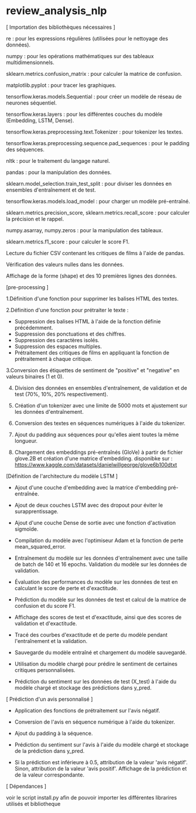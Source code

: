 # review_analysis_nlp

[ Importation des bibliothèques nécessaires ]

re : pour les expressions régulières (utilisées pour le nettoyage des données).

numpy : pour les opérations mathématiques sur des tableaux multidimensionnels.

sklearn.metrics.confusion_matrix : pour calculer la matrice de confusion.

matplotlib.pyplot : pour tracer les graphiques.

tensorflow.keras.models.Sequential : pour créer un modèle de réseau de neurones séquentiel.

tensorflow.keras.layers : pour les différentes couches du modèle (Embedding, LSTM, Dense).

tensorflow.keras.preprocessing.text.Tokenizer : pour tokenizer les textes.

tensorflow.keras.preprocessing.sequence.pad_sequences : pour le padding des séquences.

nltk : pour le traitement du langage naturel.

pandas : pour la manipulation des données.

sklearn.model_selection.train_test_split : pour diviser les données en ensembles d'entraînement et de test.

tensorflow.keras.models.load_model : pour charger un modèle pré-entraîné.

sklearn.metrics.precision_score, sklearn.metrics.recall_score : pour calculer la précision et le rappel.

numpy.asarray, numpy.zeros : pour la manipulation des tableaux.

sklearn.metrics.f1_score : pour calculer le score F1.

Lecture du fichier CSV contenant les critiques de films à l'aide de pandas.

Vérification des valeurs nulles dans les données.

Affichage de la forme (shape) et des 10 premières lignes des données.


[pre-processing ]

1.Définition d'une fonction pour supprimer les balises HTML des textes.

2.Définition d'une fonction pour prétraiter le texte :

- Suppression des balises HTML à l'aide de la fonction définie précédemment.
- Suppression des ponctuations et des chiffres.
- Suppression des caractères isolés.
- Suppression des espaces multiples.
- Prétraitement des critiques de films en appliquant la fonction de prétraitement à chaque critique.

3.Conversion des étiquettes de sentiment de "positive" et "negative" en valeurs binaires (1 et 0).

4. Division des données en ensembles d'entraînement, de validation et de test (70%, 10%, 20% respectivement).

5. Création d'un tokenizer avec une limite de 5000 mots et ajustement sur les données d'entraînement.

6. Conversion des textes en séquences numériques à l'aide du tokenizer.

7. Ajout du padding aux séquences pour qu'elles aient toutes la même longueur.

8. Chargement des embeddings pré-entraînés (GloVe) à partir de fichier glove.2B et création d'une matrice d'embedding. disponibke sur  : https://www.kaggle.com/datasets/danielwillgeorge/glove6b100dtxt 

[Définition de l'architecture du modèle LSTM ]

- Ajout d'une couche d'embedding avec la matrice d'embedding pré-entraînée.
- Ajout de deux couches LSTM avec des dropout pour éviter le surapprentissage.
- Ajout d'une couche Dense de sortie avec une fonction d'activation sigmoïde.
- Compilation du modèle avec l'optimiseur Adam et la fonction de perte mean_squared_error.

- Entraînement du modèle sur les données d'entraînement avec une taille de batch de 140 et 16 epochs. Validation du modèle sur les données de validation.

- Évaluation des performances du modèle sur les données de test en calculant le score de perte et d'exactitude.

- Prédiction du modèle sur les données de test et calcul de la matrice de confusion et du score F1.

- Affichage des scores de test et d'exactitude, ainsi que des scores de validation et d'exactitude.

- Tracé des courbes d'exactitude et de perte du modèle pendant l'entraînement et la validation.

- Sauvegarde du modèle entraîné et chargement du modèle sauvegardé.

- Utilisation du modèle chargé pour prédire le sentiment de certaines critiques personnalisées.

- Prédiction du sentiment sur les données de test (X_test) à l'aide du modèle chargé et stockage des prédictions dans y_pred.

[ Prédiction d'un avis  personnalisé ]

- Application des fonctions de prétraitement sur l'avis négatif.
- Conversion de l'avis en séquence numérique à l'aide du tokenizer.
- Ajout du padding à la séquence.
- Prédiction du sentiment sur l'avis à l'aide du modèle chargé et stockage de la prédiction dans y_pred.

- Si la prédiction est inférieure à 0.5, attribution de la valeur 'avis négatif'. Sinon, attribution de la valeur 'avis positif'.
Affichage de la prédiction et de la valeur correspondante.

[ Dépendances ]

voir le script install.py afin de pouvoir importer les différentes librarires utilisés et bibliotheque 
